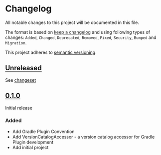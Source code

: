# Changelog

All notable changes to this project will be documented in this file.

The format is based on [keep a changelog](http://keepachangelog.com/en/1.0.0/) and using following types of changes: `Added`, `Changed`, `Deprecated`, `Removed`, `Fixed`, `Security`, `Bumped` and `Migration`.
 
This project adheres to [semantic versioning](http://semver.org/spec/v2.0.0.html).

## [Unreleased](https://github.com/wmontwe/gradle-plugins/releases/latest)

See [changeset](https://github.com/wmontwe/gradle-plugins/compare/v0.1.0...main)


## [0.1.0](https://github.com/wmontwe/gradle-plugins/releases/tag/v0.1.0)

Initial release

### Added

* Add Gradle Plugin Convention
* Add VersionCatalogAccessor - a version catalog accessor for Gradle Plugin development
* Add initial project
